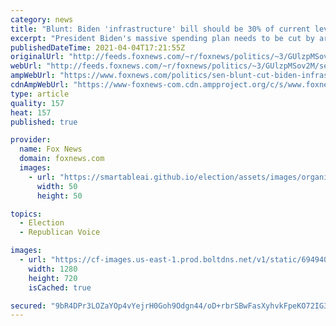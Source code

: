 ```yaml
---
category: news
title: "Blunt: Biden 'infrastructure' bill should be 30% of current level, slams partisan add-ons as 'big mistake'"
excerpt: "President Biden's massive spending plan needs to be cut by around 70% for Republicans to get on board, Sen. Roy Blunt, R-Mo., suggested on \"Fox News Sunday.\""
publishedDateTime: 2021-04-04T17:21:55Z
originalUrl: "http://feeds.foxnews.com/~r/foxnews/politics/~3/GUlzpMSov2M/sen-blunt-cut-biden-infrastructure-spending"
webUrl: "http://feeds.foxnews.com/~r/foxnews/politics/~3/GUlzpMSov2M/sen-blunt-cut-biden-infrastructure-spending"
ampWebUrl: "https://www.foxnews.com/politics/sen-blunt-cut-biden-infrastructure-spending.amp"
cdnAmpWebUrl: "https://www-foxnews-com.cdn.ampproject.org/c/s/www.foxnews.com/politics/sen-blunt-cut-biden-infrastructure-spending.amp"
type: article
quality: 157
heat: 157
published: true

provider:
  name: Fox News
  domain: foxnews.com
  images:
    - url: "https://smartableai.github.io/election/assets/images/organizations/foxnews.com-50x50.jpg"
      width: 50
      height: 50

topics:
  - Election
  - Republican Voice

images:
  - url: "https://cf-images.us-east-1.prod.boltdns.net/v1/static/694940094001/5cff0088-3ae8-45c5-9d0d-54c3a61230a9/61dedd14-c4dc-4e2d-87d1-b2d706b6d011/1280x720/match/image.jpg"
    width: 1280
    height: 720
    isCached: true

secured: "9bR4DPr3LOZaYOp4vYejrH0Goh9Odgn44/oD+rbrSBwFasXyhvkFpeKO72IG311PhgAZ6NGLhIn1SEyfe1UvfB5sTN+CAbLlejYfp3ZLaBzYpdrSlm5VyyalgNaZybgNs15ZITs/UJVtKINaK8fuaj46APut8tzWAODVbRxYElXiZhRm/THZaa5IkVC+nqEHh/Hv5r2amnkXfKbOfhnBn79MaQghmubeZ1tv/ekm/Kiau8eIYJwbbC4mCZu6nsSSYS3NqXFniebT/AJVBc0IHrO2bF7f9nLi6oBCHnRNAJeGUB9jIxretlFCBcGNFgod5scpEsXHwU/SFWb5KcZ4muKE3ngB5iXDa9Ph03j4/uM=;22CogbpzTxjIgb7psbDefA=="
---
```


